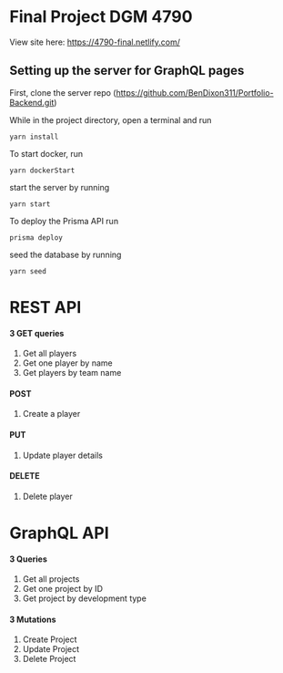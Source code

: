 # Final Project DGM 4790

View site here: https://4790-final.netlify.com/

## Setting up the server for GraphQL pages

First, clone the server repo (https://github.com/BenDixon311/Portfolio-Backend.git)

While in the project directory, open a terminal and run

 `yarn install`
 
 To start docker, run
 
 `yarn dockerStart`
 
 start the server by running 
 
 `yarn start`
 
 To deploy the Prisma API run
 
 `prisma deploy`
 
 seed the database by running
 
 `yarn seed`
 
 # REST API
 #### 3 GET queries
 
  1. Get all players
  2. Get one player by name
  3. Get players by team name
  
 #### POST
 
  1. Create a player
  
 #### PUT

  1. Update player details
 
 #### DELETE
  1. Delete player
  
# GraphQL API
#### 3 Queries
  1. Get all projects
  2. Get one project by ID
  3. Get project by development type
#### 3 Mutations
  1. Create Project
  2. Update Project
  3. Delete Project
 
 

 

